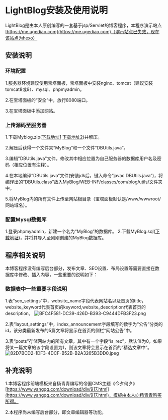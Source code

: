 # LightBlog安装及使用说明
LightBlog是由本人原创编写的一套基于jsp/Servlet的博客程序，本程序演示站点[https://me.ugediao.com](https://me.ugediao.com)（演示站点已失效，现在该站点为hexo）
## 安装说明


### 环境配置
1.服务器环境建议使用宝塔面板，宝塔面板中安装nginx、tomcat（建议安装tomcat8或9）、mysql、phpmyadmin。

2.在宝塔面板的“安全”中，放行8080端口。

3.在宝塔面板中添加网站。
### 上传源码至服务器
1.下载Myblog.zip([下载地址1](https://github.com/LongLights/LightBlog/raw/master/MyBlog.zip)    [下载地址2](https://img.ugediao.com/code/MyBlog.zip))并解压。

2.解压后获得一个文件夹“MyBlog”和一个文件“DBUtils.java”。

3.编辑"DBUtils.java"文件，修改其中相应位置为自己服务器的数据库用户名及密码（相应位置有注释）。

4.在本地编译”DBUtils.java“文件(安装jdk后，键入命令“javac DBUtils.java”)，将编译出的“DBUtils.class”放入MyBlog/WEB-INF/classes/com/blog/utils/文件夹中。

5.将MyBlog内的所有文件上传至网站根目录（宝塔面板默认是/www/wwwroot/网站域名）。


### 配置Mysql数据库
1.登录phpmyadmin，新建一个名为“MyBlog”的数据库。
2.下载MyBlog.sql([下载地址](https://img.ugediao.com/code/MyBlog.sql))，并将其导入至刚刚创建的MyBlog数据库。

## 程序相关说明
本博客程序没有编写后台部分，发布文章、SEO设置、布局设置等需要直接在数据库中修改、插入内容，一些重要的说明如下：


### 数据表中一些重要字段说明
1.表“seo_settings”中，website_name字段代表网站名以及首页的title，website_keyword代表首页的keyword,website_description代表首页的description。
![BFC4F581-DC39-426D-B393-C9444DFB3F23.png](https://i.loli.net/2019/02/17/5c6970a7a8960.png)

2.表“layout_settings”中，index_announcement字段填写的数字为“公告”分类的id，该分类最新发布的5篇文章将显示在首页的侧栏“网站公告”中。

3.表“posts”存储网站内的所有文章，其中有一个字段“is_rec”，默认值为0，如果将某一篇文章的该字段设置为1，则该文章将会显示在首页的“精选文章中”。
![82D7BCD2-1DF3-4DCF-B52B-B2A3265B3DD0.jpeg](https://i.loli.net/2019/02/17/5c6972a837f46.jpeg)

## 补充说明
1.本博客程序前端模板来自杨青青编写的帝国CMS主题《今夕何夕》[https://www.yangqq.com/download/div/917.html](https://www.yangqq.com/download/div/917.html)，模板由本人向杨青青购买所得。 

2.本程序尚未编写后台部分，即文章编辑器等功能。